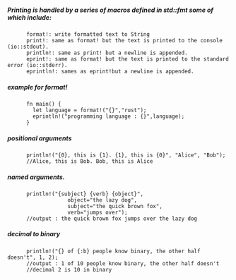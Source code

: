 ##### Printing is handled by a series of macros defined in std::fmt some of which include:
          format!: write formatted text to String
          print!: same as format! but the text is printed to the console (io::stdout).
          println!: same as print! but a newline is appended.
          eprint!: same as format! but the text is printed to the standard error (io::stderr).
          eprintln!: sames as eprint!but a newline is appended.


##### example for format!
          fn main() {    
            let language = format!("{}","rust"); 
            eprintln!("programming language : {}",language);    
          }
          
          
##### positional arguments
          println!("{0}, this is {1}. {1}, this is {0}", "Alice", "Bob");
          //Alice, this is Bob. Bob, this is Alice
          
          
##### named arguments.
          println!("{subject} {verb} {object}",
                       object="the lazy dog",
                       subject="the quick brown fox",
                       verb="jumps over");
          //output : the quick brown fox jumps over the lazy dog          
          
          
##### decimal to binary
          println!("{} of {:b} people know binary, the other half doesn't", 1, 2);
          //output : 1 of 10 people know binary, the other half doesn't
          //decimal 2 is 10 in binary
